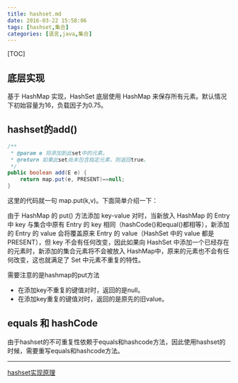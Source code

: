 ```yaml
---
title: hashset.md
date: 2016-03-22 15:58:06
tags: [hashset,集合]
categories: [语言,java,集合]
---
```


[TOC]

<!--more-->

## 底层实现

基于 HashMap 实现，HashSet 底层使用 HashMap 来保存所有元素。默认情况下初始容量为16，负载因子为0.75。

## hashset的add()

```java
/**
 * @param e 将添加到此set中的元素。
 * @return 如果此set尚未包含指定元素，则返回true。
 */
public boolean add(E e) {
    return map.put(e, PRESENT)==null;
}
```

这里的代码就一句 map.put(k,v)。下面简单介绍一下：

由于 HashMap 的 put() 方法添加 key-value 对时，当新放入 HashMap 的 Entry 中 key 与集合中原有 Entry 的 key 相同（hashCode()和equal()都相等），新添加的 Entry 的 value 会将覆盖原来 Entry 的 value（HashSet 中的 value 都是PRESENT），但 key 不会有任何改变，因此如果向 HashSet 中添加一个已经存在的元素时，新添加的集合元素将不会被放入 HashMap中，原来的元素也不会有任何改变，这也就满足了 Set 中元素不重复的特性。

需要注意的是hashmap的put方法

- 在添加key不重复的键值对时，返回的是null。
- 在添加key重复的键值对时，返回的是原先的旧value。

## equals 和 hashCode 

由于hashset的不可重复性依赖于equals和hashcode方法，因此使用hashset的时候，需要重写equals和hashcode方法。

----

[hashset实现原理](http://wiki.jikexueyuan.com/project/java-collection/hashset.html)